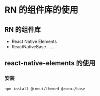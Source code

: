 # RN 的组件库的使用

## RN 的组件库

- React Native Elements
- ReactNativeBase
  ……

## react-native-elements 的使用

### 安装

```shell
npm install @rneui/themed @rneui/base
```
